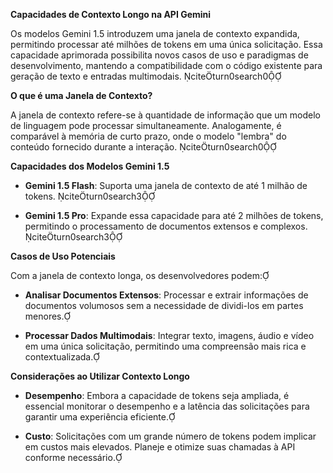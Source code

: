 **Capacidades de Contexto Longo na API Gemini**

Os modelos Gemini 1.5 introduzem uma janela de contexto expandida, permitindo processar até milhões de tokens em uma única solicitação. Essa capacidade aprimorada possibilita novos casos de uso e paradigmas de desenvolvimento, mantendo a compatibilidade com o código existente para geração de texto e entradas multimodais. citeturn0search0

**O que é uma Janela de Contexto?**

A janela de contexto refere-se à quantidade de informação que um modelo de linguagem pode processar simultaneamente. Analogamente, é comparável à memória de curto prazo, onde o modelo "lembra" do conteúdo fornecido durante a interação. citeturn0search0

**Capacidades dos Modelos Gemini 1.5**

- **Gemini 1.5 Flash**: Suporta uma janela de contexto de até 1 milhão de tokens. citeturn0search3

- **Gemini 1.5 Pro**: Expande essa capacidade para até 2 milhões de tokens, permitindo o processamento de documentos extensos e complexos. citeturn0search3

**Casos de Uso Potenciais**

Com a janela de contexto longa, os desenvolvedores podem:

- **Analisar Documentos Extensos**: Processar e extrair informações de documentos volumosos sem a necessidade de dividi-los em partes menores.

- **Processar Dados Multimodais**: Integrar texto, imagens, áudio e vídeo em uma única solicitação, permitindo uma compreensão mais rica e contextualizada.

**Considerações ao Utilizar Contexto Longo**

- **Desempenho**: Embora a capacidade de tokens seja ampliada, é essencial monitorar o desempenho e a latência das solicitações para garantir uma experiência eficiente.

- **Custo**: Solicitações com um grande número de tokens podem implicar em custos mais elevados. Planeje e otimize suas chamadas à API conforme necessário.

